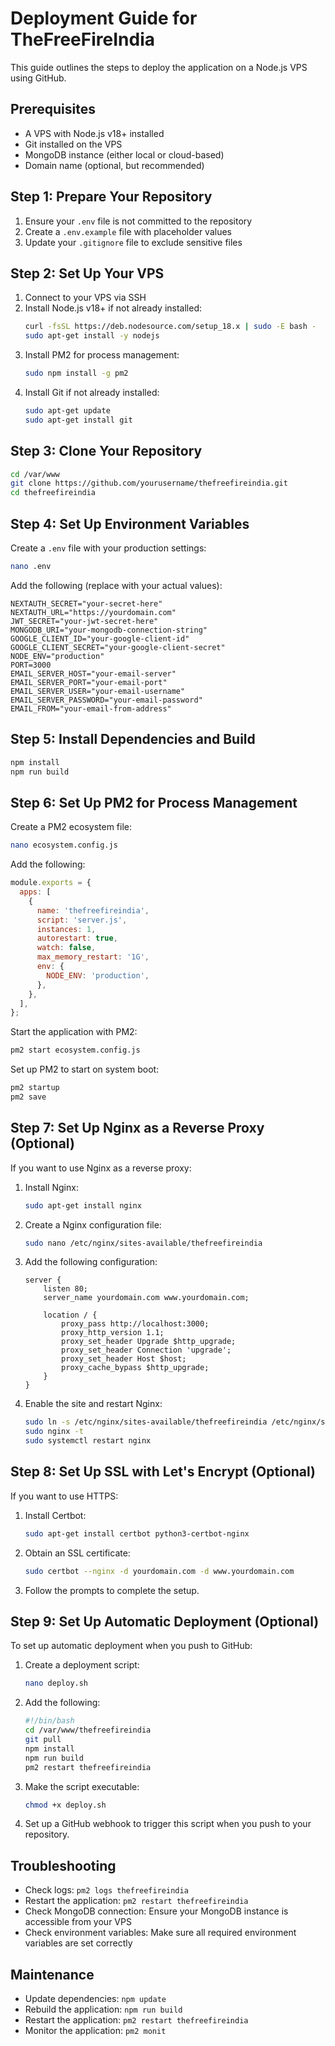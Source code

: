 # Deployment Guide for TheFreeFireIndia

This guide outlines the steps to deploy the application on a Node.js VPS using GitHub.

## Prerequisites

- A VPS with Node.js v18+ installed
- Git installed on the VPS
- MongoDB instance (either local or cloud-based)
- Domain name (optional, but recommended)

## Step 1: Prepare Your Repository

1. Ensure your `.env` file is not committed to the repository
2. Create a `.env.example` file with placeholder values
3. Update your `.gitignore` file to exclude sensitive files

## Step 2: Set Up Your VPS

1. Connect to your VPS via SSH
2. Install Node.js v18+ if not already installed:
   ```bash
   curl -fsSL https://deb.nodesource.com/setup_18.x | sudo -E bash -
   sudo apt-get install -y nodejs
   ```
3. Install PM2 for process management:
   ```bash
   sudo npm install -g pm2
   ```
4. Install Git if not already installed:
   ```bash
   sudo apt-get update
   sudo apt-get install git
   ```

## Step 3: Clone Your Repository

```bash
cd /var/www
git clone https://github.com/yourusername/thefreefireindia.git
cd thefreefireindia
```

## Step 4: Set Up Environment Variables

Create a `.env` file with your production settings:

```bash
nano .env
```

Add the following (replace with your actual values):

```
NEXTAUTH_SECRET="your-secret-here"
NEXTAUTH_URL="https://yourdomain.com"
JWT_SECRET="your-jwt-secret-here"
MONGODB_URI="your-mongodb-connection-string"
GOOGLE_CLIENT_ID="your-google-client-id"
GOOGLE_CLIENT_SECRET="your-google-client-secret"
NODE_ENV="production"
PORT=3000
EMAIL_SERVER_HOST="your-email-server"
EMAIL_SERVER_PORT="your-email-port"
EMAIL_SERVER_USER="your-email-username"
EMAIL_SERVER_PASSWORD="your-email-password"
EMAIL_FROM="your-email-from-address"
```

## Step 5: Install Dependencies and Build

```bash
npm install
npm run build
```

## Step 6: Set Up PM2 for Process Management

Create a PM2 ecosystem file:

```bash
nano ecosystem.config.js
```

Add the following:

```javascript
module.exports = {
  apps: [
    {
      name: 'thefreefireindia',
      script: 'server.js',
      instances: 1,
      autorestart: true,
      watch: false,
      max_memory_restart: '1G',
      env: {
        NODE_ENV: 'production',
      },
    },
  ],
};
```

Start the application with PM2:

```bash
pm2 start ecosystem.config.js
```

Set up PM2 to start on system boot:

```bash
pm2 startup
pm2 save
```

## Step 7: Set Up Nginx as a Reverse Proxy (Optional)

If you want to use Nginx as a reverse proxy:

1. Install Nginx:
   ```bash
   sudo apt-get install nginx
   ```

2. Create a Nginx configuration file:
   ```bash
   sudo nano /etc/nginx/sites-available/thefreefireindia
   ```

3. Add the following configuration:
   ```nginx
   server {
       listen 80;
       server_name yourdomain.com www.yourdomain.com;

       location / {
           proxy_pass http://localhost:3000;
           proxy_http_version 1.1;
           proxy_set_header Upgrade $http_upgrade;
           proxy_set_header Connection 'upgrade';
           proxy_set_header Host $host;
           proxy_cache_bypass $http_upgrade;
       }
   }
   ```

4. Enable the site and restart Nginx:
   ```bash
   sudo ln -s /etc/nginx/sites-available/thefreefireindia /etc/nginx/sites-enabled/
   sudo nginx -t
   sudo systemctl restart nginx
   ```

## Step 8: Set Up SSL with Let's Encrypt (Optional)

If you want to use HTTPS:

1. Install Certbot:
   ```bash
   sudo apt-get install certbot python3-certbot-nginx
   ```

2. Obtain an SSL certificate:
   ```bash
   sudo certbot --nginx -d yourdomain.com -d www.yourdomain.com
   ```

3. Follow the prompts to complete the setup.

## Step 9: Set Up Automatic Deployment (Optional)

To set up automatic deployment when you push to GitHub:

1. Create a deployment script:
   ```bash
   nano deploy.sh
   ```

2. Add the following:
   ```bash
   #!/bin/bash
   cd /var/www/thefreefireindia
   git pull
   npm install
   npm run build
   pm2 restart thefreefireindia
   ```

3. Make the script executable:
   ```bash
   chmod +x deploy.sh
   ```

4. Set up a GitHub webhook to trigger this script when you push to your repository.

## Troubleshooting

- Check logs: `pm2 logs thefreefireindia`
- Restart the application: `pm2 restart thefreefireindia`
- Check MongoDB connection: Ensure your MongoDB instance is accessible from your VPS
- Check environment variables: Make sure all required environment variables are set correctly

## Maintenance

- Update dependencies: `npm update`
- Rebuild the application: `npm run build`
- Restart the application: `pm2 restart thefreefireindia`
- Monitor the application: `pm2 monit` 